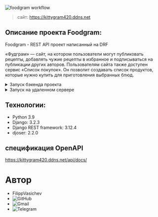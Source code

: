 
![foodgram workflow](https://github.com/FilippVasichev/foodgram-project-react/actions/workflows/main.yml/badge.svg)

> сайт: https://kittygram420.ddns.net 



## **Описание проекта Foodgram:** 

Foodgram - REST API проект написанный на DRF

«Фудграм» — сайт, на котором пользователи могут публиковать рецепты,
добавлять чужие рецепты в избранное и подписываться на публикации других
авторов. Пользователям сайта также доступен сервис «Список покупок».
Он позволит создавать список продуктов, которые нужно купить для
приготовления выбранных блюд.

<details>
  <summary>Запуск бэкенда проекта</summary>

**Установить виртуальное окружение venv:** 

``` 
python -m venv venv 
``` 

**Aктивировать виртуальное окружение venv:** 
``` 
source venv/bin/activate 
``` 

**Установить зависимости из файла requirements.txt:**
``` 
pip install -r requirements.txt 
``` 

**Создать секретный ключ приложения:**
```
Создать файл .env в корневой папке проекта
Сгенерировать секретный ключ с помощью команды:

python -c 'from django.core.management.utils import get_random_secret_key; print(get_random_secret_key())'

Заполнить файл env по шаблону:
    SQLITE=True (Если необходимо работать с postgres - удалите данную запись)
    DEBUG=True
    
    SECRET_KEY = <ваш секретный ключ>
    ALLOWED_HOSTS=<IP сервера>, <Домен сервера>
    POSTGRES_USER=django_user
    POSTGRES_PASSWORD=django_password
    POSTGRES_DB=django_db
    
    DB_HOST=db
    DB_PORT=5432
```


**Выполнить миграции:**
``` 
python manage.py migrate 
``` 

**Выполнить импорт ингредиентов:**
``` 
python manage.py import 
``` 

**Запустить проект:** 
``` 
python manage.py runserver 
```


#### После выполнения вышеперечисленных инструкций бэкенд проекта будет доступен по адресу http://127.0.0.1:8000/
</details>

<details>
  <summary>Запуск на удаленном сервере</summary>

#### 1. Создать директорию foodgram/ в домашней директории сервера.
#### 2. В корне папки foodgram/ поместить файл .env, заполнить его по шаблону
```
  SECRET_KEY = <ваш секретный ключ>
  ALLOWED_HOSTS=<IP сервера>, <Домен сервера>
  POSTGRES_USER=django_user
  POSTGRES_PASSWORD=django_password
  POSTGRES_DB=django_db
  
  DB_HOST=db
  DB_PORT=5432
```
#### 3. Установить Nginx и настроить конфигурацию так, чтобы все запросы шли в контейнеры на порт 8000.
```bazaar
    sudo apt install nginx -y 
    sudo nano etc/nginx/sites-enabled/default
```
 - Пример конфигурации nginx
  ```
    server {
        server_name <Ваш IP> <Домен вашего сайта>;
        server_tokens off;
        client_max_body_size 20M;
    
        location / {
            proxy_set_header Host $http_host;
            proxy_pass http://127.0.0.1:8000;
    }
```
> При необходимости настройте SSL-соединение

#### 4. Установить docker и docker-compose
```bazaar
    sudo apt update
    sudo apt install curl
    curl -fSL https://get.docker.com -o get-docker.sh
    sudo sh ./get-docker.sh
    sudo apt-get install docker-compose-plugin  
```
#### 5. Форкнуть данный репозиторий и добавить в Secrets GitHub Actions переменные окружения
```bazaar
    DOCKER_USERNAME=<имя пользователя DockerHub>
    DOCKER_PASSWORD=<пароль от DockerHub>
    
    USER=<username для подключения к удаленному серверу>
    HOST=<ip сервера>
    PASSPHRASE=<пароль для сервера, если он установлен>
    SSH_KEY=<ваш приватный SSH-ключ>
    
    TELEGRAM_TO=<айди вашего телеграмм аккаунта>
    TELEGRAM_TOKEN=<токен вашего телеграмм бота>
```
#### 6. Запустить workflow проекта выполнив команды:
```bazaar
  git add .
  git commit -m ''
  git push
```
#### 7. После этого выпонятся следующие workflow jobs:

- backend_test: запускает линтер бекенда
- build_backend_and_push_to_docker_hub: сборка и размещение образа бэкенда проекта на DockerHub.
- build_frontend_and_push_to_docker_hub: сборка и размещение образа фронтенда проекта на DockerHub.
- build_nginx_and_push_to_docker_hub: сборка и размещение образа nginx проекта на DockerHub.
- deploy: автоматический деплой на боевой сервер и запуск проекта.
- send_message: отправка уведомления об успешном деплое в персональный чат.
</details>


## Технологии: 

+ Python 3.9
+ Django: 3.2.3
+ Django REST framework: 3.12.4
+ djoser: 2.2.0


## спецификация OpenAPI
https://kittygram420.ddns.net/api/docs/

# Автор
+ FilippVasichev
+ ![GitHub](https://img.shields.io/badge/GitHub-FilippVasichev-brightgreen)
+ ![Gmail](https://img.shields.io/badge/Gmail-aciktrasher@gmail.com-red)
+ ![Telegram](https://img.shields.io/badge/Telegram-@zionweeds-blue)


